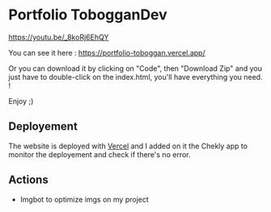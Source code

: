 # Portfolio TobogganDev

https://youtu.be/_8koRj6EhQY

You can see it here : https://portfolio-toboggan.vercel.app/

Or you can download it by clicking on "Code", then "Download Zip" and you just have to double-click on the index.html, you'll have everything you need. !

Enjoy ;)

## Deployement 

The website is deployed with <a href="https://vercel.com/dashboard">Vercel</a> and I added on it the Chekly app to monitor the deployement and check if there's no error.

## Actions

* Imgbot to optimize imgs on my project

